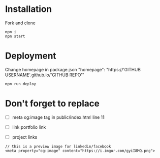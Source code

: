 # Installation


Fork and clone

```
npm i
npm start
```

# Deployment

Change homepage in package.json
"homepage": "https://'GITHUB USERNAME'.github.io/'GITHUB REPO'"

```
npm run deploy
```

# Don't forget to replace

-[ ] meta og:image tag in public/index.html line 11
-[ ] link portfolio link
-[ ] project links


```
// this is a preview image for linkedin/facebook
<meta property="og:image" content="https://i.imgur.com/gyiI8MQ.png">
```
